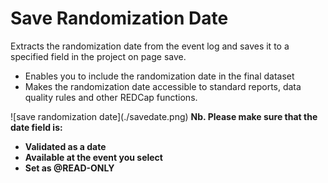 # Save Randomization Date 
Extracts the randomization date from the event log and saves it to a specified field in the project on page save.
<ul>
<li>Enables you to include the randomization date in the final dataset</li>
<li>Makes the randomization date accessible to standard reports, data quality rules and other REDCap functions.</li>
</ul>
![save randomization date](./savedate.png)

<strong>
Nb. Please make sure that the date field is:
<ul>
<li>Validated as a date</li>
<li>Available at the event you select</li>
<li>Set as @READ-ONLY</li>
</ul>
</strong>
